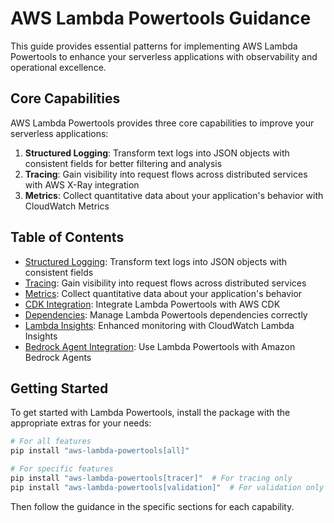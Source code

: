 # AWS Lambda Powertools Guidance

This guide provides essential patterns for implementing AWS Lambda Powertools to enhance your serverless applications with observability and operational excellence.

## Core Capabilities

AWS Lambda Powertools provides three core capabilities to improve your serverless applications:

1. **Structured Logging**: Transform text logs into JSON objects with consistent fields for better filtering and analysis
2. **Tracing**: Gain visibility into request flows across distributed services with AWS X-Ray integration
3. **Metrics**: Collect quantitative data about your application's behavior with CloudWatch Metrics

## Table of Contents

- [Structured Logging](lambda-powertools://logging): Transform text logs into JSON objects with consistent fields
- [Tracing](lambda-powertools://tracing): Gain visibility into request flows across distributed services
- [Metrics](lambda-powertools://metrics): Collect quantitative data about your application's behavior
- [CDK Integration](lambda-powertools://cdk): Integrate Lambda Powertools with AWS CDK
- [Dependencies](lambda-powertools://dependencies): Manage Lambda Powertools dependencies correctly
- [Lambda Insights](lambda-powertools://insights): Enhanced monitoring with CloudWatch Lambda Insights
- [Bedrock Agent Integration](lambda-powertools://bedrock): Use Lambda Powertools with Amazon Bedrock Agents

## Getting Started

To get started with Lambda Powertools, install the package with the appropriate extras for your needs:

```bash
# For all features
pip install "aws-lambda-powertools[all]"

# For specific features
pip install "aws-lambda-powertools[tracer]"  # For tracing only
pip install "aws-lambda-powertools[validation]"  # For validation only
```

Then follow the guidance in the specific sections for each capability.
